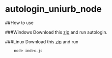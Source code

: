 # autologin_uniurb_node

##How to use

###Windows
Download this [zip](https://github.com/jsparber/autologin_uniurb_node/archive/windows.zip) and run autologin. 

###Linux
Download this [zip](https://github.com/jsparber/autologin_uniurb_node/archive/master.zip) and run 
```
    node index.js
```
